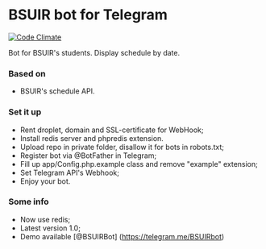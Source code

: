 # BSUIR bot for Telegram #

[![Code Climate](https://codeclimate.com/github/Nekaravaev/BSUIRBot/badges/gpa.svg)](https://codeclimate.com/github/Nekaravaev/BSUIRBot)

Bot for BSUIR's students. Display schedule by date.

### Based on ###

* BSUIR's schedule API.

### Set it up ###

* Rent droplet, domain and SSL-certificate for WebHook;
* Install redis server and phpredis extension. 
* Upload repo in private folder, disallow it for bots in robots.txt;
* Register bot via @BotFather in Telegram;
* Fill up app/Config.php.example class and remove "example" extension;
* Set Telegram API's Webhook;
* Enjoy your bot.

### Some info ###

* Now use redis;
* Latest version 1.0;
* Demo available [@BSUIRBot] (https://telegram.me/BSUIRbot)